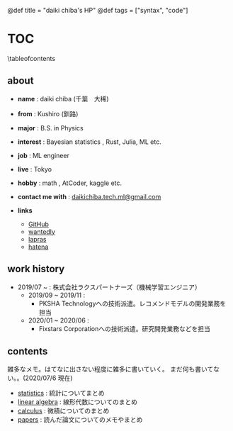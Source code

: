 @def title = "daiki chiba's HP"
@def tags = ["syntax", "code"]

# TOC

\tableofcontents <!-- you can use \toc as well -->

## about

* **name** : daiki chiba (千葉　大稀)
* **from** : Kushiro (釧路)
* **major** : B.S. in Physics
* **interest** : Bayesian statistics , Rust, Julia, ML etc.
* **job** : ML engineer
* **live** : Tokyo
* **hobby** : math , AtCoder, kaggle etc.
* **contact me with** : daikichiba.tech.ml@gmail.com


* **links**
  * [GitHub](https://github.com/daikichiba9511)
  * [wantedly](https://en-jp.wantedly.com/users/19556415)
  * [lapras](https://lapras.com/public/1FP4QSZ)
  * [hatena](https://daiki-tech.hatenablog.com/?_ga=2.253686281.1476324107.1594040512-862164970.1580217445)


## work history

* 2019/07 ~ : 株式会社ラクスパートナーズ（機械学習エンジニア）
  * 2019/09 ~ 2019/11 : 
    * PKSHA Technologyへの技術派遣。レコメンドモデルの開発業務を担当
  * 2020/01 ~ 2020/06 : 
    * Fixstars Corporationへの技術派遣。研究開発業務などを担当

## contents

雑多なメモ。はてなに出さない程度に雑多に書いていく。
まだ何も書いてない。。(2020/07/6 現在)
* [statistics](/statistics/stats_index/) : 統計についてまとめ
* [linear algebra](/linear_algebra/linear_algebra01/) : 線形代数についてのまとめ
* [calculus](/calculus/calculus01/) : 微積についてのまとめ
* [papers](/papers/paper_index/) : 読んだ論文についてのメモやまとめ